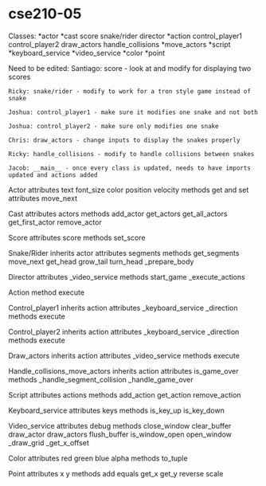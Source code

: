 # cse210-05

Classes:
    *actor
    *cast
    score
    snake/rider
    director
    *action
    control_player1
    control_player2
    draw_actors
    handle_collisions
    *move_actors
    *script
    *keyboard_service
    *video_service
    *color
    *point
    
Need to be edited:
    Santiago: score - look at and modify for displaying two scores

    Ricky: snake/rider - modify to work for a tron style game instead of snake

    Joshua: control_player1 - make sure it modifies one snake and not both

    Joshua: control_player2 - make sure only modifies one snake

    Chris: draw_actors - change inputs to display the snakes properly

    Ricky: handle_collisions - modify to handle collisions between snakes 

    Jacob: __main__ - once every class is updated, needs to have imports updated and actions added

Actor
    attributes
        text
        font_size
        color
        position
        velocity
    methods
        get and set attributes
        move_next

Cast
    attributes
        actors
    methods
        add_actor
        get_actors
        get_all_actors
        get_first_actor
        remove_actor

Score
    attributes
        score
    methods
        set_score

Snake/Rider
    inherits
        actor
    attributes
        segments
    methods
        get_segments
        move_next
        get_head
        grow_tail
        turn_head
        _prepare_body

Director
    attributes
        _video_service
    methods
        start_game
        _execute_actions

Action
    method
        execute

Control_player1
    inherits
        action
    attributes
        _keyboard_service
        _direction
    methods
        execute

Control_player2
    inherits
        action
    attributes
        _keyboard_service
        _direction
    methods
        execute

Draw_actors
    inherits
        action
    attributes
        _video_service
    methods
        execute

Handle_collisions_move_actors
    inherits
        action
    attributes
        is_game_over
    methods
        _handle_segment_collision
        _handle_game_over

Script
    attributes
        actions
    methods
        add_action
        get_action
        remove_action

Keyboard_service
    attributes
        keys
    methods
        is_key_up
        is_key_down

Video_service
    attributes
        debug
    methods
        close_window
        clear_buffer
        draw_actor
        draw_actors
        flush_buffer
        is_window_open
        open_window
        _draw_grid
        _get_x_offset

Color
    attributes
        red
        green
        blue
        alpha
    methods
        to_tuple

Point
    attributes
        x
        y
    methods
        add
        equals
        get_x
        get_y
        reverse
        scale